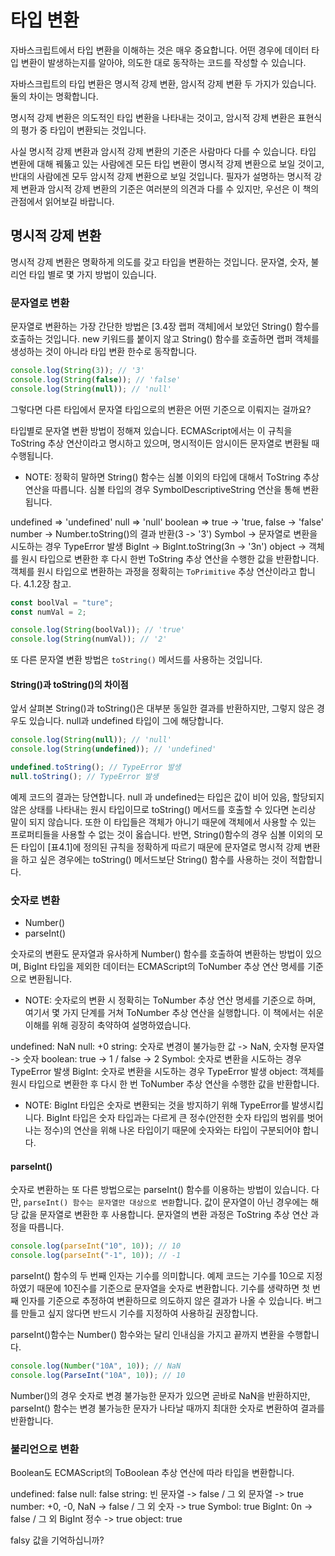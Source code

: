 # 타입 변환

자바스크립트에서 타입 변환을 이해하는 것은 매우 중요합니다. 어떤 경우에 데이터 타입 변환이 발생하는지를 알아야, 의도한 대로 동작하는 코드를 작성할 수 있습니다.

자바스크립트의 타입 변환은 명시적 강제 변환, 암시적 강제 변환 두 가지가 있습니다. 둘의 차이는 명확합니다.

명시적 강제 변환은 의도적인 타입 변환을 나타내는 것이고,
암시적 강제 변환은 표현식의 평가 중 타입이 변환되는 것입니다.

사실 명시적 강제 변환과 암시적 강제 변환의 기준은 사람마다 다를 수 있습니다. 타입 변환에 대해 꿰뚫고 있는 사람에겐 모든 타입 변환이 명시적 강제 변환으로 보일 것이고, 반대의 사람에겐 모두 암시적 강제 변환으로 보일 것입니다. 필자가 설명하는 명시적 강제 변환과 암시적 강제 변환의 기준은 여러분의 의견과 다를 수 있지만, 우선은 이 책의 관점에서 읽어보길 바랍니다.

## 명시적 강제 변환

명시적 강제 변환은 명확하게 의도를 갖고 타입을 변환하는 것입니다. 문자열, 숫자, 불리언 타입 별로 몇 가지 방법이 있습니다.

### 문자열로 변환

문자열로 변환하는 가장 간단한 방법은 [3.4장 랩퍼 객체]에서 보았던 String() 함수를 호출하는 것입니다. new 키워드를 붙이지 않고 String() 함수를 호출하면 랩퍼 객체를 생성하는 것이 아니라 타입 변환 한수로 동작합니다.

```javascript
console.log(String(3)); // '3'
console.log(String(false)); // 'false'
console.log(String(null)); // 'null'
```

그렇다면 다른 타입에서 문자열 타입으로의 변환은 어떤 기준으로 이뤄지는 걸까요?

타입별로 문자열 변환 방법이 정해져 있습니다. ECMAScript에서는 이 규칙을 ToString 추상 연산이라고 명시하고 있으며, 명시적이든 암시이든 문자열로 변환될 때 수행됩니다.

- NOTE: 정확히 말하면 String() 함수는 심볼 이외의 타입에 대해서 ToString 추상 연산을 따릅니다. 심볼 타입의 경우 SymbolDescriptiveString 연산을 통해 변환됩니다.

undefined => 'undefined'
null => 'null'
boolean => true -> 'true, false -> 'false'
number -> Number.toString()의 결과 반환(3 -> '3')
Symbol -> 문자열로 변환을 시도하는 경우 TypeError 발생
BigInt -> BigInt.toString(3n -> '3n')
object -> 객체를 원시 타입으로 변환한 후 다시 한번 ToString 추상 연산을 수행한 값을 반환합니다. 객체를 원시 타입으로 변환하는 과정을 정확히는 `ToPrimitive` 추상 연산이라고 합니다. 4.1.2장 참고.

```javascript
const boolVal = "ture";
const numVal = 2;

console.log(String(boolVal)); // 'true'
console.log(String(numVal)); // '2'
```

또 다른 문자열 변환 방법은 `toString()` 메서드를 사용하는 것입니다.

#### String()과 toString()의 차이점

앞서 살펴본 String()과 toString()은 대부분 동일한 결과를 반환하지만, 그렇지 않은 경우도 있습니다. null과 undefined 타입이 그에 해당합니다.

```javascript
console.log(String(null)); // 'null'
console.log(String(undefined)); // 'undefined'

undefined.toString(); // TypeError 발생
null.toString(); // TypeError 발생
```

예제 코드의 결과는 당연합니다. null 과 undefined는 타입은 값이 비어 있음, 할당되지 않은 상태를 나타내는 원시 타입이므로 toString() 메서드를 호출할 수 있다면 논리상 말이 되지 않습니다. 또한 이 타입들은 객체가 아니기 때문에 객체에서 사용할 수 있는 프로퍼티들을 사용할 수 없는 것이 옳습니다. 반면, String()함수의 경우 심볼 이외의 모든 타입이 [표4.1]에 정의된 규칙을 정확하게 따르기 때문에 문자열로 명시적 강제 변환을 하고 싶은 경우에는 toString() 메서드보단 String() 함수를 사용하는 것이 적합합니다.

### 숫자로 변환

- Number()
- parseInt()

숫자로의 변환도 문자열과 유사하게 Number() 함수를 호출하여 변환하는 방법이 있으며, BigInt 타입을 제외한 데이터는 ECMAScript의 ToNumber 추상 연산 명세를 기준으로 변환됩니다.

- NOTE: 숫자로의 변환 시 정확히는 ToNumber 추상 연산 명세를 기준으로 하며, 여기서 몇 가지 단계를 거쳐 ToNumber 추상 연산을 실행합니다. 이 책에서는 쉬운 이해를 위해 굉장히 축약하여 설명하였습니다.

undefined: NaN
null: +0
string: 숫자로 변경이 불가능한 값 -> NaN, 숫자형 문자열 -> 숫자
boolean: true -> 1 / false -> 2
Symbol: 숫자로 변환을 시도하는 경우 TypeError 발생
BigInt: 숫자로 변환을 시도하는 경우 TypeError 발생
object: 객체를 원시 타입으로 변환한 후 다시 한 번 ToNumber 추상 연산을 수행한 값을 반환합니다.

- NOTE: BigInt 타입은 숫자로 변환되는 것을 방지하기 위해 TypeError를 발생시킵니다. BigInt 타입은 숫자 타입과는 다르게 큰 정수(안전한 숫자 타입의 범위를 벗어나는 정수)의 연산을 위해 나온 타입이기 때문에 숫자와는 타입이 구분되어야 합니다.

#### parseInt()

숫자로 변환하는 또 다른 방법으로는 parseInt() 함수를 이용하는 방법이 있습니다. 다만, `parseInt() 함수는 문자열만 대상으로 변환`합니다. 값이 문자열이 아닌 경우에는 해당 값을 문자열로 변환한 후 사용합니다. 문자열의 변환 과정은 ToString 추상 연산 과정을 따릅니다.

```javascript
console.log(parseInt("10", 10)); // 10
console.log(parseInt("-1", 10)); // -1
```

parseInt() 함수의 두 번째 인자는 기수를 의미합니다. 예제 코드는 기수를 10으로 지정하였기 때문에 10진수를 기준으로 문자열을 숫자로 변환합니다. 기수를 생략하면 첫 번째 인자를 기준으로 추정하여 변환하므로 의도하지 않은 결과가 나올 수 있습니다. 버그를 만들고 싶지 않다면 반드시 기수를 지정하여 사용하길 권장합니다.

parseInt()함수는 Number() 함수와는 달리 인내심을 가지고 끝까지 변환을 수행합니다.

```javascript
console.log(Number("10A", 10)); // NaN
console.log(ParseInt("10A", 10)); // 10
```

Number()의 경우 숫자로 변경 불가능한 문자가 있으면 곧바로 NaN을 반환하지만, parseInt() 함수는 변경 불가능한 문자가 나타날 때까지 최대한 숫자로 변환하여 결과를 반환합니다.

### 불리언으로 변환

Boolean도 ECMAScript의 ToBoolean 추상 연산에 따라 타입을 변환합니다.

undefined: false
null: false
string: 빈 문자열 -> false / 그 외 문자열 -> true
number: +0, -0, NaN -> false / 그 외 숫자 -> true
Symbol: true
BigInt: 0n -> false / 그 외 BigInt 정수 -> true
object: true

falsy 값을 기억하십니까?
